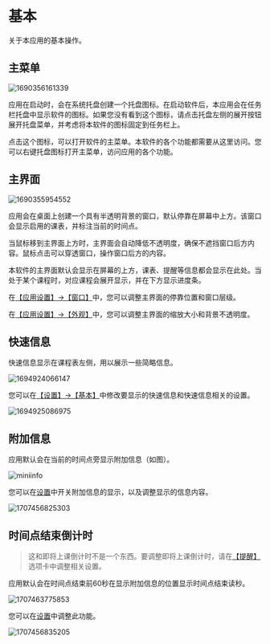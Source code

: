 # 基本

关于本应用的基本操作。

## 主菜单

![1690356161339](pack://application:,,,/ClassIsland;component/Assets/Documents/image/Basic/1690356161339.png)

应用在启动时，会在系统托盘创建一个托盘图标。在启动软件后，本应用会在任务栏托盘中显示软件的图标。如果您没有看到这个图标，请点击托盘左侧的展开按钮展开托盘菜单，并考虑将本软件的图标固定到任务栏上。

点击这个图标，可以打开软件的主菜单。本软件的各个功能都需要从这里访问。您可以右键托盘图标打开主菜单，访问应用的各个功能。

## 主界面

![1690355954552](pack://application:,,,/ClassIsland;component/Assets/Documents/image/Basic/1690355954552.png)

应用会在桌面上创建一个具有半透明背景的窗口，默认停靠在屏幕中上方。该窗口会显示启用的课表，并标注当前的时间点。

当鼠标移到主界面上方时，主界面会自动降低不透明度，确保不遮挡窗口后方内容。鼠标点击可以穿透窗口，操作窗口后方的内容。

本软件的主界面默认会显示在屏幕的上方，课表、提醒等信息都会显示在此处。当处于某个课程时，对应课程会展开显示，并在下方显示进度条。

在[【应用设置】→【窗口】](classisland://app/settings/window)中，您可以调整主界面的停靠位置和窗口层级。

在[【应用设置】→【外观】](classisland://app/settings/appearance)中，您可以调整主界面的缩放大小和背景不透明度。

## 快速信息

快速信息显示在课程表左侧，用以展示一些简略信息。

![1694924066147](pack://application:,,,/ClassIsland;component/Assets/Documents/image/MiniInfo/1694924066147.png)

您可以在[【设置】->【基本】](classisland://app/settings/general)中修改要显示的快速信息和快速信息相关的设置。

![1694925086975](pack://application:,,,/ClassIsland;component/Assets/Documents/image/MiniInfo/1694925086975.png)

## 附加信息

应用默认会在当前的时间点旁显示附加信息（如图）。

![miniinfo](pack://application:,,,/ClassIsland;component/Assets/Documents/image/Basic/miniinfo.png)

您可以在[设置](classisland://app/settings/general)中开关附加信息的显示，以及调整显示的信息内容。

![1707456825303](pack://application:,,,/ClassIsland;component/Assets/Documents/image/Basic/1707456825303.png)

## 时间点结束倒计时

> 这和即将上课倒计时不是一个东西。要调整即将上课倒计时，请在[【提醒】](classisland://app/settings/notification/08F0D9C3-C770-4093-A3D0-02F3D90C24BC)选项卡中调整相关设置。

应用默认会在时间点结束前60秒在显示附加信息的位置显示时间点结束读秒。

![1707463775853](pack://application:,,,/ClassIsland;component/Assets/Documents/image/Basic/1707463775853.png)

您可以在[设置](classisland://app/settings/general)中调整此功能。

![1707456835205](pack://application:,,,/ClassIsland;component/Assets/Documents/image/Basic/1707456835205.png)